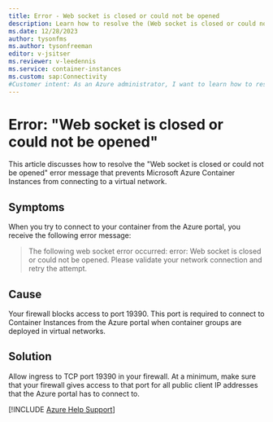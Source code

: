 ```yaml
---
title: Error - Web socket is closed or could not be opened
description: Learn how to resolve the (Web socket is closed or could not be opened) error. This error prevents you from connecting to your container from a virtual network.
ms.date: 12/28/2023
author: tysonfms
ms.author: tysonfreeman
editor: v-jsitser
ms.reviewer: v-leedennis
ms.service: container-instances
ms.custom: sap:Connectivity
#Customer intent: As an Azure administrator, I want to learn how to resolve the "Web socket is closed or could not be opened" error so that I can successfully deploy an image onto a container instance.
---
```

# Error: "Web socket is closed or could not be opened"

This article discusses how to resolve the "Web socket is closed or could not be opened" error message that prevents Microsoft Azure Container Instances from connecting to a virtual network.

## Symptoms

When you try to connect to your container from the Azure portal, you receive the following error message:

> The following web socket error occurred: error: Web socket is closed or could not be opened. Please validate your network connection and retry the attempt.

## Cause

Your firewall blocks access to port 19390. This port is required to connect to Container Instances from the Azure portal when container groups are deployed in virtual networks.

## Solution

Allow ingress to TCP port 19390 in your firewall. At a minimum, make sure that your firewall gives access to that port for all public client IP addresses that the Azure portal has to connect to.

[!INCLUDE [Azure Help Support](../../../includes/azure-help-support.md)]
